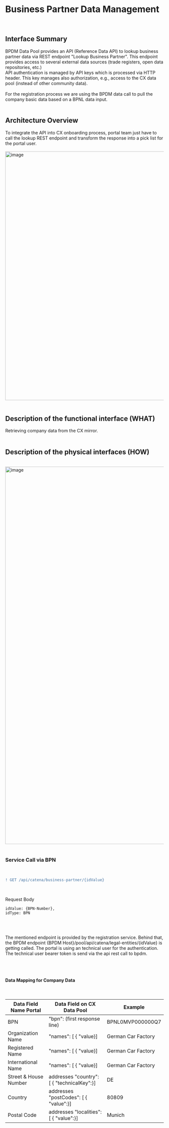 # Business Partner Data Management
<br>

## Interface Summary

BPDM Data Pool provides an API (Reference Data API) to lookup business partner data via REST endpoint "Lookup Business Partner". This endpoint provides access to several external data sources (trade registers, open data repositories, etc.)
<br>
API authentication is managed by API keys which is processed via HTTP header. This key manages also authorization, e.g., access to the CX data pool (instead of other community data).
<br>
<br>
For the registration process we are using the BPDM data call to pull the company basic data based on a BPNL data input.
<br>
<br>

## Architecture Overview
To integrate the API into CX onboarding process, portal team just have to call the lookup REST endpoint and transform the response into a pick list for the portal user.
<br>
<br>
<img width="791" alt="image" src="https://github.com/catenax-ng/tx-portal-assets/assets/94133633/24cbe6d4-3108-4292-9edf-6d8017ff9636">
<br>
<br>

## Description of the functional interface (WHAT)
Retrieving company data from the CX mirror.
<br>
<br>

## Description of the physical interfaces (HOW)
<br>
<img width="1200" alt="image" src="https://user-images.githubusercontent.com/94133633/210436060-929f9d50-0af3-47c7-aabd-16526f4dd7af.png">
<br>
<br>

### Service Call via BPN
<br>

```diff
! GET /api/catena/business-partner/{idValue}
```

<br>

Request Body
<br>

    idValue: {BPN-Number},
    idType: BPN

<br>
<br>

The mentioned endpoint is provided by the registration service.
Behind that, the BPDM endpoint {BPDM Host}/pool/api/catena/legal-entities/{idValue} is getting called.
The portal is using an technical user for the authentication. The technical user bearer token is send via the api rest call to bpdm.

<br>
<br>

#### Data Mapping for Company Data
<br>

|Data Field Name Portal|Data Field on CX Data Pool|Example|
|--------|--------|--------|
|BPN|"bpn": (first response line)|BPNL0MVP000000Q7|
|Organization Name|"names": [ { "value}]|German Car Factory|
|Registered Name |"names": [ { "value}]|German Car Factory|
|International Name |"names": [ { "value}]|German Car Factory|
|Street & House Number|addresses "country": [ { "technicalKey":}]|DE|
|Country|addresses "postCodes": [ { "value":}]|80809|
|Postal Code|addresses "localities": [ { "value":}]|Munich|

<br>
<br>



